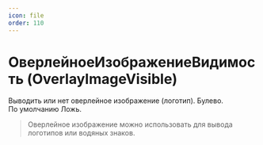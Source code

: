 ```yaml
---
icon: file
order: 110
---
```


# ОверлейноеИзображениеВидимость (OverlayImageVisible)

Выводить или нет оверлейное изображение (логотип). Булево.  
По умолчанию Ложь.  
> Оверлейное изображение можно использовать для вывода логотипов или водяных знаков.

